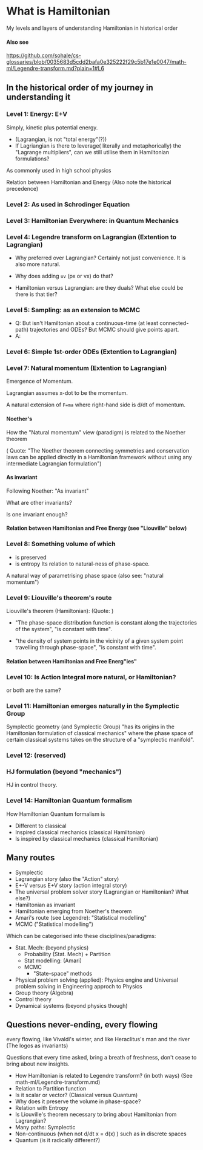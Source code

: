 # What is Hamiltonian

My levels and layers of understanding Hamiltonian
in historical order

#### Also see
https://github.com/sohale/cs-glossaries/blob/0035683d5cdd2bafa0e325222f29c5b17e1e0047/math-ml/Legendre-transform.md?plain=1#L6

## In the historical order of my journey in understanding it

### Level 1: Energy: E+V
Simply, kinetic plus potential energy.

* (Lagrangian, is not "total energy"(?))
* If Lagriangian is there to leverage( literally and metaphorically) the "Lagrange multipliers", can we still utilise them in Hamiltonian formulations?

As commonly used in high school physics

Relation between Hamiltonian and Energy (Also note the historical precedence)


### Level 2: As used in Schrodinger Equation

### Level 3: Hamiltonian Everywhere: in Quantum Mechanics

### Level 4: Legendre transform on Lagrangian (Extention to Lagrangian)

* Why preferred over Lagrangian? Certainly not just convenience. It is also more natural.
* Why does adding `uv`  (px or vx) do that?

* Hamiltonian versus Lagrangian: are they duals? What else could be there is that tier?

### Level 5: Sampling: as an extension to MCMC

* Q: But isn't Hamiltonian about a continuous-time (at least connected-path) trajectories and ODEs? But MCMC should give points apart.
* A:

### Level 6: Simple 1st-order ODEs (Extention to Lagrangian)

### Level 7: Natural momentum (Extention to Lagrangian)
Emergence of Momentum.

Lagrangian assumes x-dot to be the momentum.

A natural extension of `F=ma` where right-hand side is d/dt of momentum.

#### Noether's
How the "Natural momentum" view (paradigm) is related to the Noether theorem

( Quote: "The Noether theorem connecting symmetries and conservation laws can be applied directly in a Hamiltonian framework without using any intermediate Lagrangian formulation")

#### As invariant
Following Noether: "As invariant"

What are other invariants? 

Is one invariant enough?

#### Relation between Hamiltonian and Free Energy (see "Liouville" below)

### Level 8: Something volume of which
* is preserved
* is entropy
Its relation to natural-ness of phase-space.

A natural way of parametrising phase space (also see: "natural momentum")

### Level 9: Liouville's theorem's route

Liouville's theorem (Hamiltonian): (Quote: )
* "The phase-space distribution function is constant along the trajectories of the system", "is constant with time".

* "the density of system points in the vicinity of a given system point travelling through phase-space", "is constant with time".


#### Relation between Hamiltonian and Free Energ"ies"

### Level 10: Is Action Integral more natural, or Hamiltonian?
or both are the same?

### Level 11: Hamiltonian emerges naturally in the Symplectic Group

Symplectic geometry (and Symplectic Group) "has its origins in the Hamiltonian formulation of classical mechanics"
where the phase space of certain classical systems takes on the structure of a "symplectic manifold".


### Level 12: (reserved)

### HJ formulation (beyond "mechanics")
HJ in control theory.

### Level 14: Hamiltonian Quantum formalism
How Hamiltonian Quantum formalism is
* Different to classical
* Inspired classical mechanics (classical Hamiltonian)
* Is inspired by classical mechanics (classical Hamiltonian)

## Many routes
* Symplectic
* Lagrangian story (also the "Action" story)
* E+-V versus E+V story (action integral story)
* The universal problem solver story (Lagrangian or Hamiltonian? What else?)
* Hamiltonian as invariant
* Hamiltonian emerging from Noether's theorem
* Amari's route (see Legendre): "Statistical modelling"
* MCMC ("Statistical modelling")

Which can be categorised into these disciplines/paradigms:
* Stat. Mech: (beyond physics)
    * Probability (Stat. Mech) + Partition
    * Stat modelling: (Amari)
    * MCMC
        * "State-space" methods
* Physical problem solving (applied): Physics engine and Universal problem solving in Engineering approch to Physics
* Group theory (Algebra)
* Control theory
* Dynamical systems (beyond physics though)

## Questions never-ending, every flowing
every flowing, like Vivaldi's winter, and like Heraclitus's man and the river (The logos as invariants)

Questions that every time asked, bring a breath of freshness, don't cease to bring about new insights.

* How Hamiltonian is related to Legendre transform? (in both ways) (See math-ml/Legendre-transform.md)
* Relation to Partition function
* Is it scalar or vector? (Classical versus Quantum)
* Why does it preserve the volume in phase-space?
* Relation with Entropy
* Is Liouville's theorem necessary to bring about Hamiltonian from Lagrangian?
* Many paths: Symplectic
* Non-continuous (when not d/dt x = d(x) ) such as in discrete spaces
* Quantum (is it radically different?)
